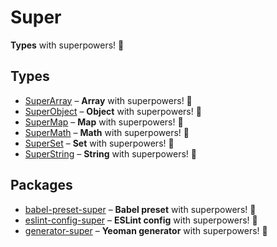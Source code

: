 # Super

**Types** with superpowers! 💪

## Types

*  [SuperArray](https://github.com/clarketm/super/tree/master/packages/superarray#readme) – **Array** with superpowers! 💪
*  [SuperObject](https://github.com/clarketm/super/tree/master/packages/superobject#readme) – **Object** with superpowers! 💪
*  [SuperMap](https://github.com/clarketm/super/tree/master/packages/supermap#readme) – **Map** with superpowers! 💪
*  [SuperMath](https://github.com/clarketm/super/tree/master/packages/supermath#readme) – **Math** with superpowers! 💪
*  [SuperSet](https://github.com/clarketm/super/tree/master/packages/superset#readme) – **Set** with superpowers! 💪
*  [SuperString](https://github.com/clarketm/super/tree/master/packages/superstring#readme) – **String** with superpowers! 💪

## Packages

*  [babel-preset-super](https://github.com/clarketm/super/tree/master/packages/babel-preset-super#readme) – **Babel preset** with superpowers! 💪
*  [eslint-config-super](https://github.com/clarketm/super/tree/master/packages/eslint-config-super#readme) – **ESLint config** with superpowers! 💪
*  [generator-super](https://github.com/clarketm/super/tree/master/packages/generator-super#readme) – **Yeoman generator** with superpowers! 💪
